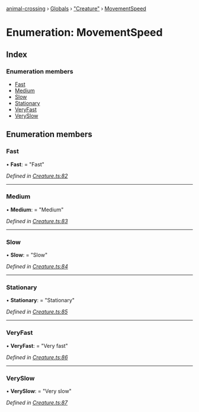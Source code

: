 [animal-crossing](../README.md) › [Globals](../globals.md) › ["Creature"](../modules/_creature_.md) › [MovementSpeed](_creature_.movementspeed.md)

# Enumeration: MovementSpeed

## Index

### Enumeration members

* [Fast](_creature_.movementspeed.md#fast)
* [Medium](_creature_.movementspeed.md#medium)
* [Slow](_creature_.movementspeed.md#slow)
* [Stationary](_creature_.movementspeed.md#stationary)
* [VeryFast](_creature_.movementspeed.md#veryfast)
* [VerySlow](_creature_.movementspeed.md#veryslow)

## Enumeration members

###  Fast

• **Fast**: = "Fast"

*Defined in [Creature.ts:82](https://github.com/Norviah/animal-crossing/blob/fbef868/module/types/Creature.ts#L82)*

___

###  Medium

• **Medium**: = "Medium"

*Defined in [Creature.ts:83](https://github.com/Norviah/animal-crossing/blob/fbef868/module/types/Creature.ts#L83)*

___

###  Slow

• **Slow**: = "Slow"

*Defined in [Creature.ts:84](https://github.com/Norviah/animal-crossing/blob/fbef868/module/types/Creature.ts#L84)*

___

###  Stationary

• **Stationary**: = "Stationary"

*Defined in [Creature.ts:85](https://github.com/Norviah/animal-crossing/blob/fbef868/module/types/Creature.ts#L85)*

___

###  VeryFast

• **VeryFast**: = "Very fast"

*Defined in [Creature.ts:86](https://github.com/Norviah/animal-crossing/blob/fbef868/module/types/Creature.ts#L86)*

___

###  VerySlow

• **VerySlow**: = "Very slow"

*Defined in [Creature.ts:87](https://github.com/Norviah/animal-crossing/blob/fbef868/module/types/Creature.ts#L87)*
